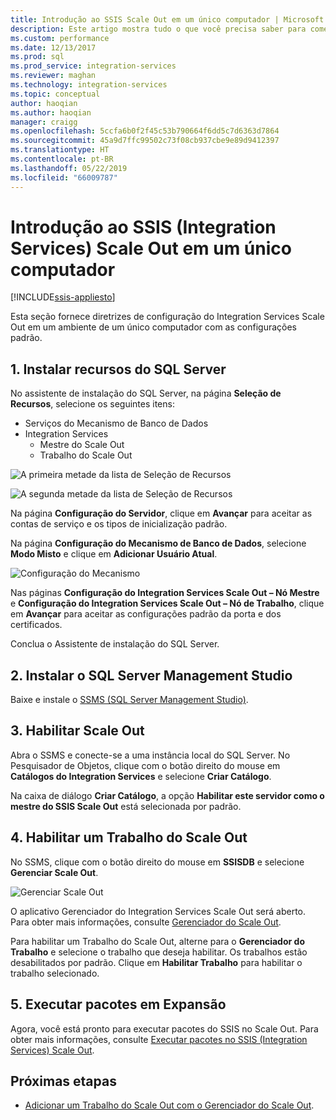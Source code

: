 ```yaml
---
title: Introdução ao SSIS Scale Out em um único computador | Microsoft Docs
description: Este artigo mostra tudo o que você precisa saber para começar a usar o SSIS Scale Out em um único computador
ms.custom: performance
ms.date: 12/13/2017
ms.prod: sql
ms.prod_service: integration-services
ms.reviewer: maghan
ms.technology: integration-services
ms.topic: conceptual
author: haoqian
ms.author: haoqian
manager: craigg
ms.openlocfilehash: 5ccfa6b0f2f45c53b790664f6dd5c7d6363d7864
ms.sourcegitcommit: 45a9d7ffc99502c73f08cb937cbe9e89d9412397
ms.translationtype: HT
ms.contentlocale: pt-BR
ms.lasthandoff: 05/22/2019
ms.locfileid: "66009787"
---
```

# <a name="get-started-with-integration-services-ssis-scale-out-on-a-single-computer"></a>Introdução ao SSIS (Integration Services) Scale Out em um único computador

[!INCLUDE[ssis-appliesto](../../includes/ssis-appliesto-ssvrpluslinux-asdb-asdw-xxx.md)]


Esta seção fornece diretrizes de configuração do Integration Services Scale Out em um ambiente de um único computador com as configurações padrão.

## <a name="1-install-sql-server-features"></a>1. Instalar recursos do SQL Server
No assistente de instalação do SQL Server, na página **Seleção de Recursos**, selecione os seguintes itens:
-   Serviços do Mecanismo de Banco de Dados
-   Integration Services
    -   Mestre do Scale Out
    -   Trabalho do Scale Out

![A primeira metade da lista de Seleção de Recursos](media/feature-select-onebox1.PNG)

![A segunda metade da lista de Seleção de Recursos](media/feature-select-onebox2.PNG)

Na página **Configuração do Servidor**, clique em **Avançar** para aceitar as contas de serviço e os tipos de inicialização padrão.

Na página **Configuração do Mecanismo de Banco de Dados**, selecione **Modo Misto** e clique em **Adicionar Usuário Atual**. 

![Configuração do Mecanismo](media/engine-config.PNG)

Nas páginas **Configuração do Integration Services Scale Out – Nó Mestre** e **Configuração do Integration Services Scale Out – Nó de Trabalho**, clique em **Avançar** para aceitar as configurações padrão da porta e dos certificados.

Conclua o Assistente de instalação do SQL Server.

## <a name="2-install-sql-server-management-studio"></a>2. Instalar o SQL Server Management Studio

Baixe e instale o [SSMS (SQL Server Management Studio)](../../ssms/download-sql-server-management-studio-ssms.md).

## <a name="3-enable-scale-out"></a>3. Habilitar Scale Out
Abra o SSMS e conecte-se a uma instância local do SQL Server.
No Pesquisador de Objetos, clique com o botão direito do mouse em **Catálogos do Integration Services** e selecione **Criar Catálogo**.

Na caixa de diálogo **Criar Catálogo**, a opção **Habilitar este servidor como o mestre do SSIS Scale Out** está selecionada por padrão.

## <a name="4-enable-a-scale-out-worker"></a>4. Habilitar um Trabalho do Scale Out
No SSMS, clique com o botão direito do mouse em **SSISDB** e selecione **Gerenciar Scale Out**. 

![Gerenciar Scale Out](media/manage-scale-out.PNG)

O aplicativo Gerenciador do Integration Services Scale Out será aberto. Para obter mais informações, consulte [Gerenciador do Scale Out](integration-services-ssis-scale-out-manager.md).

Para habilitar um Trabalho do Scale Out, alterne para o **Gerenciador do Trabalho** e selecione o trabalho que deseja habilitar. Os trabalhos estão desabilitados por padrão. Clique em **Habilitar Trabalho** para habilitar o trabalho selecionado.

## <a name="5-run-packages-in-scale-out"></a>5. Executar pacotes em Expansão
Agora, você está pronto para executar pacotes do SSIS no Scale Out. Para obter mais informações, consulte [Executar pacotes no SSIS (Integration Services) Scale Out](run-packages-in-integration-services-ssis-scale-out.md).

## <a name="next-steps"></a>Próximas etapas
-   [Adicionar um Trabalho do Scale Out com o Gerenciador do Scale Out](add-scale-out-worker.md).
